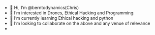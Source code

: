 - 👋 Hi, I’m @berntodynamics(Chris)
- 👀 I’m interested in Drones, Ethical Hacking and Programming
- 🌱 I’m currently learning Ethical hacking and python
- 💞️ I’m looking to collaborate on the above and any venue of relevance
-

<!---
berntodynamics/berntodynamics is a ✨ special ✨ repository because its `README.md` (this file) appears on your GitHub profile.
You can click the Preview link to take a look at your changes.
--->
